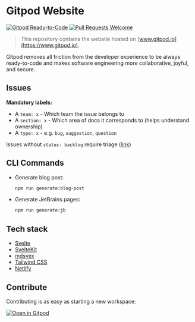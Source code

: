# Gitpod Website

[![Gitpod Ready-to-Code](https://img.shields.io/badge/Gitpod-ready--to--code-908a85?logo=gitpod)](https://gitpod.io/#https://github.com/gitpod-io/website)
[![Pull Requests Welcome](https://img.shields.io/badge/PRs-welcome-brightgreen.svg)](https://makeapullrequest.com)

> This repository contains the website hosted on [www.gitpod.io](https://www.gitpod.io).

Gitpod removes all friction from the developer experience to be always ready-to-code and makes software engineering more collaborative, joyful, and secure.

## Issues

**Mandatory labels:**

-   A `team: x` - Which team the issue belongs to
-   A `section: x` - Which area of docs it corresponds to (helps understand ownership)
-   A `type: x` - e.g. `bug`, `suggestion`, `question`

Issues without `status: backlog` require triage ([link](https://github.com/gitpod-io/website/issues?q=is%3Aopen+-label%3A%22status%3A+backlog%22+))

## CLI Commands

-   Generate blog post:

    ```sh
    npm run generate:blog-post
    ```

-   Generate JetBrains pages:

    ```sh
    npm run generate:jb
    ```

## Tech stack

-   [Svelte](https://svelte.dev)
-   [SvelteKit](https://kit.svelte.dev)
-   [mdsvex](https://mdsvex.com)
-   [Tailwind CSS](https://tailwindcss.com)
-   [Netlify](https://www.netlify.com)

## Contribute

Contributing is as easy as starting a new workspace:

[![Open in Gitpod](https://www.gitpod.io/svg/open-in-gitpod.svg)](https://gitpod.io/#https://github.com/gitpod-io/website)
